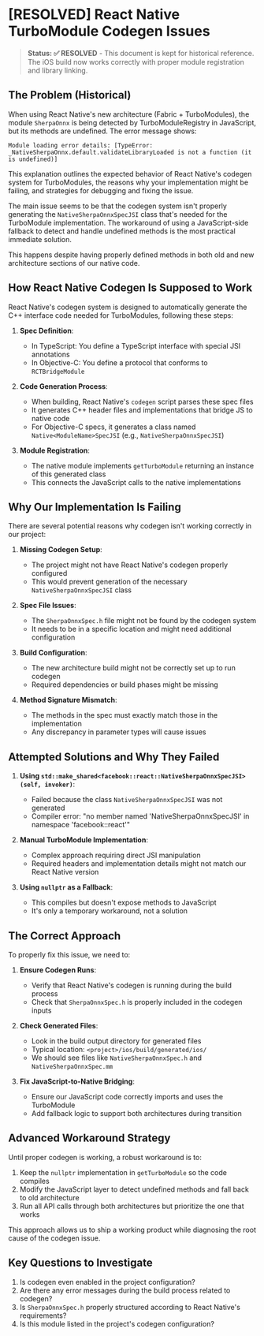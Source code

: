 # [RESOLVED] React Native TurboModule Codegen Issues

> **Status: ✅ RESOLVED** - This document is kept for historical reference.
> The iOS build now works correctly with proper module registration and library linking.

## The Problem (Historical)

When using React Native's new architecture (Fabric + TurboModules), the module `SherpaOnnx` is being detected by TurboModuleRegistry in JavaScript, but its methods are undefined. The error message shows:

```
Module loading error details: [TypeError: _NativeSherpaOnnx.default.validateLibraryLoaded is not a function (it is undefined)]
```

This explanation outlines the expected behavior of React Native's codegen system for TurboModules, the reasons why your implementation might be failing, and strategies for debugging and fixing the issue.

The main issue seems to be that the codegen system isn't properly generating the `NativeSherpaOnnxSpecJSI` class that's needed for the TurboModule implementation. The workaround of using a JavaScript-side fallback to detect and handle undefined methods is the most practical immediate solution.

This happens despite having properly defined methods in both old and new architecture sections of our native code.

## How React Native Codegen Is Supposed to Work

React Native's codegen system is designed to automatically generate the C++ interface code needed for TurboModules, following these steps:

1. **Spec Definition**: 
   - In TypeScript: You define a TypeScript interface with special JSI annotations
   - In Objective-C: You define a protocol that conforms to `RCTBridgeModule`

2. **Code Generation Process**:
   - When building, React Native's `codegen` script parses these spec files
   - It generates C++ header files and implementations that bridge JS to native code
   - For Objective-C specs, it generates a class named `Native<ModuleName>SpecJSI` (e.g., `NativeSherpaOnnxSpecJSI`)

3. **Module Registration**:
   - The native module implements `getTurboModule` returning an instance of this generated class
   - This connects the JavaScript calls to the native implementations

## Why Our Implementation Is Failing

There are several potential reasons why codegen isn't working correctly in our project:

1. **Missing Codegen Setup**: 
   - The project might not have React Native's codegen properly configured
   - This would prevent generation of the necessary `NativeSherpaOnnxSpecJSI` class

2. **Spec File Issues**:
   - The `SherpaOnnxSpec.h` file might not be found by the codegen system
   - It needs to be in a specific location and might need additional configuration

3. **Build Configuration**:
   - The new architecture build might not be correctly set up to run codegen
   - Required dependencies or build phases might be missing

4. **Method Signature Mismatch**:
   - The methods in the spec must exactly match those in the implementation
   - Any discrepancy in parameter types will cause issues

## Attempted Solutions and Why They Failed

1. **Using `std::make_shared<facebook::react::NativeSherpaOnnxSpecJSI>(self, invoker)`**:
   - Failed because the class `NativeSherpaOnnxSpecJSI` was not generated
   - Compiler error: "no member named 'NativeSherpaOnnxSpecJSI' in namespace 'facebook::react'"

2. **Manual TurboModule Implementation**:
   - Complex approach requiring direct JSI manipulation
   - Required headers and implementation details might not match our React Native version

3. **Using `nullptr` as a Fallback**:
   - This compiles but doesn't expose methods to JavaScript
   - It's only a temporary workaround, not a solution

## The Correct Approach

To properly fix this issue, we need to:

1. **Ensure Codegen Runs**:
   - Verify that React Native's codegen is running during the build process
   - Check that `SherpaOnnxSpec.h` is properly included in the codegen inputs

2. **Check Generated Files**:
   - Look in the build output directory for generated files
   - Typical location: `<project>/ios/build/generated/ios/`
   - We should see files like `NativeSherpaOnnxSpec.h` and `NativeSherpaOnnxSpec.mm`

3. **Fix JavaScript-to-Native Bridging**:
   - Ensure our JavaScript code correctly imports and uses the TurboModule
   - Add fallback logic to support both architectures during transition

## Advanced Workaround Strategy

Until proper codegen is working, a robust workaround is to:

1. Keep the `nullptr` implementation in `getTurboModule` so the code compiles
2. Modify the JavaScript layer to detect undefined methods and fall back to old architecture
3. Run all API calls through both architectures but prioritize the one that works

This approach allows us to ship a working product while diagnosing the root cause of the codegen issue.

## Key Questions to Investigate

1. Is codegen even enabled in the project configuration?
2. Are there any error messages during the build process related to codegen?
3. Is `SherpaOnnxSpec.h` properly structured according to React Native's requirements?
4. Is this module listed in the project's codegen configuration?
